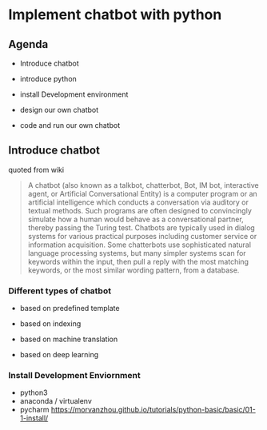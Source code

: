 # Implement chatbot with python 

## Agenda

- Introduce chatbot

- introduce python

- install Development environment 

- design our own chatbot

- code and run our own chatbot

## Introduce chatbot

quoted from wiki
> A chatbot (also known as a talkbot, chatterbot, Bot, IM bot, interactive agent, or Artificial Conversational Entity) is a computer program or an artificial intelligence which conducts a conversation via auditory or textual methods. Such programs are often designed to convincingly simulate how a human would behave as a conversational partner, thereby passing the Turing test. Chatbots are typically used in dialog systems for various practical purposes including customer service or information acquisition. Some chatterbots use sophisticated natural language processing systems, but many simpler systems scan for keywords within the input, then pull a reply with the most matching keywords, or the most similar wording pattern, from a database.

### Different types of chatbot 

- based on predefined template

- based on indexing 

- based on machine translation 

- based on deep learning 

### Install Development Enviornment 

- python3
- anaconda / virtualenv 
- pycharm
https://morvanzhou.github.io/tutorials/python-basic/basic/01-1-install/ 








